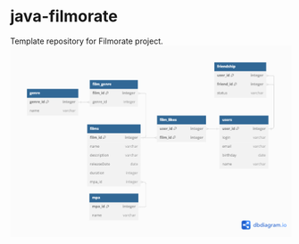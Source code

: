 # java-filmorate
Template repository for Filmorate project.
![ER-диаграмма](https://github.com/Kilechka/java-filmorate/blob/main/src/main/resources/images/ER-%D0%B4%D0%B8%D0%B0%D0%B3%D1%80%D0%B0%D0%BC%D0%BC%D0%B0.png)

